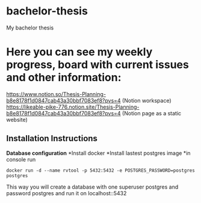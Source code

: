# bachelor-thesis
My bachelor thesis


# Here you can see my weekly progress, board with current issues and other information:  
https://www.notion.so/Thesis-Planning-b8e8178f1d0847cab43a30bbf7083ef8?pvs=4  (Notion workspace)   
https://likeable-pike-776.notion.site/Thesis-Planning-b8e8178f1d0847cab43a30bbf7083ef8?pvs=4 (Notion page as a static website)  

## Installation Instructions
**Database configuration**
*Install docker
*Install lastest postgres image
*in console run
```shell
docker run -d --name rvtool -p 5432:5432 -e POSTGRES_PASSWORD=postgres postgres
```  
This way you will create a database with one superuser postgres and password postgres and run it on localhost::5432  